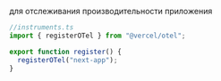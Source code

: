 для отслеживания производительности приложения

```ts
//instruments.ts
import { registerOTel } from "@vercel/otel";

export function register() {
  registerOTel("next-app");
}
```
